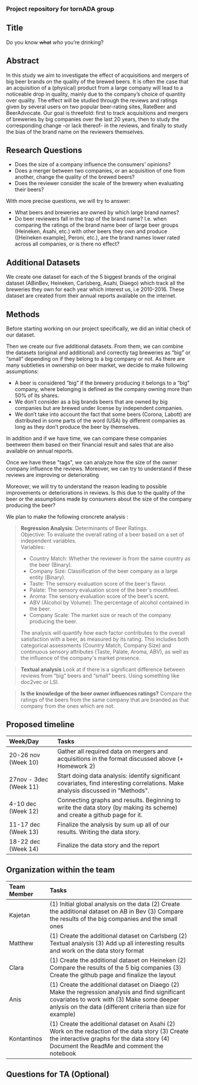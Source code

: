 ### Project repository for tornADA group

## Title

Do you know ~~what~~ *who* you’re drinking?

## Abstract
In this study we aim to investigate the effect of acquisitions and mergers of big beer brands on the quality of the brewed beers. It is often the case that an acquisition of a (physical) product from a large company will lead to a noticeable drop in quality, mainly due to the company’s choice of quantity over quality. The effect will be studied through the reviews and ratings given by several users on two popular beer-rating sites, RateBeer and BeerAdvocate. Our goal is threefold: first to track acquisitions and mergers of breweries by big companies over the last 20 years, then to study the corresponding change -or lack thereof- in the reviews, and finally to study the bias of the brand name on the reviewers themselves.


## Research Questions
* Does the size of a company influence the consumers' opinions? 
* Does a merger between two companies, or an acquisition of one from another, change the quality of the brewed beers?
* Does the reviewer consider the scale of the brewery when evaluating their beers?

With more precise questions, we will try to answer:
* What beers and breweries are owned by which large brand names?
* Do beer reviewers fall in the trap of the brand name? I.e. when comparing the ratings of the brand name beer of large beer groups (Heineken, Asahi, etc.) with other beers they own and produce ([Heineken example], Peroni, etc.), are the brand names lower rated across all companies, or is there no effect?

## Additional Datasets
We create one dataset for each of the 5 biggest brands of the original dataset (ABinBev, Heineken, Carlsberg, Asahi, Diaego) which track all the breweries they own for each year which interest us, i.e 2010-2016. These dataset are created from their annual reports available on the internet. 

## Methods
Before starting working on our project specifically, we did an initial check of our dataset. 

Then we create our five additional datasets. From them, we can combine the datasets (original and additional) and correctly tag breweries as “big” or “small” depending on if they belong to a big company or not. As there are many subtleties in ownership on beer market, we decide to make following assumptions:
* A beer is considered “big” if the brewery producing it belongs to a “big” company, where belonging is defined as the company owning more than 50% of its shares.
* We don’t consider as a big brands beers that are owned by big companies but are brewed under license by independent companies.
* We don’t take into account the fact that some beers (Corona, Labott) are distributed in some parts of the word (USA) by different companies as long as they don’t produce the beer by themselves.

In addition and if we have time, we can compare these companies beetween them based on their financial result and sales that are also available on annual reports.

Once we have these "tags", we can analyze how the size of the owner company influence the reviews. Moreover, we can try to understand if these reviews are improving or deteriorating

Moreover, we will try to understand the reason leading to possible improvements or deteriorations in reviews. Is this due to the quality of the beer or the assumptions made by consumers about the size of the company producing the beer?

We plan to make the following croncrete analysis : 

> **Regression Analysis**: Determinants of Beer Ratings.     
> Objective: To evaluate the overall rating of a beer based on a set of independent variables.    
> Variables:     
> * Country Match: Whether the reviewer is from the same country as the beer (Binary).    
> * Company Size: Classification of the beer company as a large entity (Binary).    
> * Taste: The sensory evaluation score of the beer's flavor.    
> * Palate: The sensory evaluation score of the beer's mouthfeel.    
> * Aroma: The sensory evaluation score of the beer's scent.    
> * ABV (Alcohol by Volume): The percentage of alcohol contained in the beer.    
> * Company Scale: The market size or reach of the company producing the beer.
>           
> The analysis will quantify how each factor contributes to the overall satisfaction with a beer, as measured by its rating. This includes both categorical assessments (Country Match, Company Size) and continuous sensory attributes (Taste, Palate, Aroma, ABV), as well as the influence of the company's market presence.    


> **Textual analysis**
> Look at if there is a significant difference between reviews from “big” beers and “small” beers. Using something like doc2vec or LSI.

> **Is the knowledge of the beer owner influences ratings?**
> Compare the ratings of the beers from the same company that are branded as that company from the ones which are not.


## Proposed timeline

| Week/Day  | Tasks          |
| :------------------------- |:---------------|
| 20-26 nov (Week 10)    |   Gather all required data on mergers and acquisitions in the format discussed above (+ Homework 2)                                         |
| 27nov - 3dec (Week 11)  | Start doing data analysis: identify significant covariates, find interesting correlations. Make analysis discussed in "Methods".        |
| 4-10 dec (Week 12)     | Connecting graphs and results. Beginning to write the data story (by making its scheme) and create a github page for it.                                        |
| 11-17 dec (Week 13)   | Finalize the analysis by sum up all of our results. Writing the data story.                                      |
| 18-22 dec (Week 14)   | Finalize the data story and the report                                                        |

## Organization within the team

| Team Member  | Tasks          |
| :------------------------- |:---------------|
| Kajetan  |(1) Initial global analysis on the data  (2) Create the additional dataset on AB in Bev     (3) Compare the results of the big companies and the small ones |
| Matthew  |(1)  Create the additional dataset on Carlsberg   (2) Textual analysis    (3) Add up all interesting results and work on the data story format   |
| Clara  |(1)  Create the additional dataset on Heineken   (2) Compare the results of the 5 big companies     (3) Create the github page and finalize the layout |
| Anis  |(1)  Create the additional dataset on Diaego   (2) Make the regression analysis and find significant covariates to work with     (3) Make some deeper anlysis on the data (different criteria than size for example)  |
| Kontantinos  |(1)  Create the additional dataset on Asahi   (2) Work on the redaction of the data story     (3) Create the interactive graphs for the data story   (4) Document the ReadMe and comment the notebook  |

## Questions for TA (Optional)
